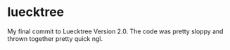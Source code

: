 # luecktree
My final commit to Luecktree Version 2.0. The code was pretty sloppy and thrown together pretty quick ngl.
